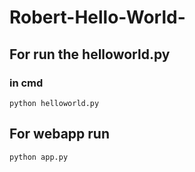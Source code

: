 # Robert-Hello-World-

## For run the helloworld.py 
   ### in cmd

```
python helloworld.py 
```

## For webapp run

```
python app.py
```
